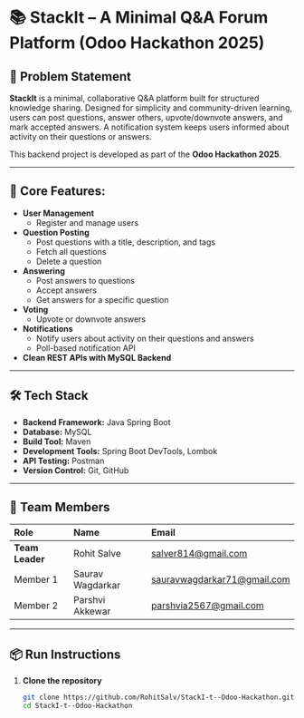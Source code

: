 # 📚 StackIt – A Minimal Q&A Forum Platform (Odoo Hackathon 2025)

## 📖 Problem Statement

**StackIt** is a minimal, collaborative Q&A platform built for structured knowledge sharing. Designed for simplicity and community-driven learning, users can post questions, answer others, upvote/downvote answers, and mark accepted answers. A notification system keeps users informed about activity on their questions or answers.

This backend project is developed as part of the **Odoo Hackathon 2025**.

---

## 📌 Core Features:

- **User Management**
  - Register and manage users
- **Question Posting**
  - Post questions with a title, description, and tags
  - Fetch all questions
  - Delete a question
- **Answering**
  - Post answers to questions
  - Accept answers
  - Get answers for a specific question
- **Voting**
  - Upvote or downvote answers
- **Notifications**
  - Notify users about activity on their questions and answers
  - Poll-based notification API
- **Clean REST APIs with MySQL Backend**

---

## 🛠️ Tech Stack

- **Backend Framework:** Java Spring Boot
- **Database:** MySQL
- **Build Tool:** Maven
- **Development Tools:** Spring Boot DevTools, Lombok
- **API Testing:** Postman
- **Version Control:** Git, GitHub

---

## 👥 Team Members

| Role             | Name               | Email                         |
|:-----------------|:-------------------|:------------------------------|
| **Team Leader**  | Rohit Salve        | salver814@gmail.com           |
| Member 1         | Saurav Wagdarkar   | sauravwagdarkar71@gmail.com   |
| Member 2         | Parshvi Akkewar    | parshvia2567@gmail.com        |

---

## 📦 Run Instructions

1. **Clone the repository**
   ```bash
   git clone https://github.com/RohitSalv/StackI-t--Odoo-Hackathon.git
   cd StackI-t--Odoo-Hackathon
